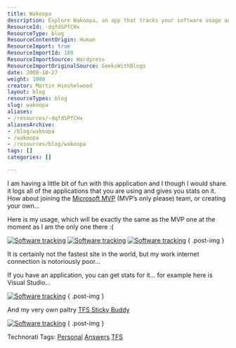 ```yaml
---
title: Wakoopa
description: Explore Wakoopa, an app that tracks your software usage and provides insightful stats. Join the Microsoft MVP team and enhance your productivity today!
ResourceId: -dqfdSPfCHx
ResourceType: blog
ResourceContentOrigin: Human
ResourceImport: true
ResourceImportId: 180
ResourceImportSource: Wordpress
ResourceImportOriginalSource: GeeksWithBlogs
date: 2008-10-27
weight: 1000
creator: Martin Hinshelwood
layout: blog
resourceTypes: blog
slug: wakoopa
aliases:
- /resources/-dqfdSPfCHx
aliasesArchive:
- /blog/wakoopa
- /wakoopa
- /resources/blog/wakoopa
tags: []
categories: []

---
```

I am having a little bit of fun with this application and I though I would share. it logs all of the applications that you are using and gives you stats on it. How about joining the [Microsoft MVP](http://wakoopa.com/teams/MicrosoftMVP) (MVP’s only please) team, or creating your own…

Here is my usage, which will be exactly the same as the MVP one at the moment as I am the only one there :(

[![Software tracking](images/badge.png)](http://wakoopa.com/hinshelm) [![Software tracking](images/recent.png)](http://wakoopa.com/hinshelm) [![Software tracking](images/new.png)](http://wakoopa.com/hinshelm)
{ .post-img }

It is certainly not the fastest site in the world, but my work internet connection is notoriously poor…

If you have an application, you can get stats for it… for example here is Visual Studio…

[![Software tracking](images/badge.png)](http://wakoopa.com/software/microsoft-visual-studio)
{ .post-img }

And my very own paltry [TFS Sticky Buddy](http://hinshelwood.com/TFSStickyBuddy.aspx)

[![Software tracking](images/badge.png)](http://wakoopa.com/software/tfs-sticky-buddy)
{ .post-img }

Technorati Tags: [Personal](http://technorati.com/tags/Personal) [Answers](http://technorati.com/tags/Answers) [TFS](http://technorati.com/tags/TFS)
